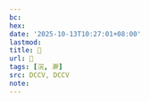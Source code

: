 ```yaml
---
bc:
hex:
date: '2025-10-13T10:27:01+08:00'
lastmod:
title: 􂼫
url: 􂼫
tags: [浣, 澣]
src: DCCV, DCCV
note:
---
```

